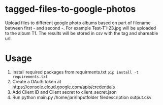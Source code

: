 # tagged-files-to-google-photos
Upload files to different google photo albums based on part of filename between first - and second -. For example Test-T1-23.jpg will be uploaded to the album T1. 
The results will be stored in csv with the tag and shareable url.


# Usage
1. Install required packages from requirments.txt
`pip install -t requirements.txt`
2. Create a OAuth token at [https://console.cloud.google.com/apis/credentials ](https://console.cloud.google.com/apis/credentials)
3. Add Client ID and Client secret to client_secret.json
4. Run python main.py /home/jari/Inputfolder filedescription output.csv



